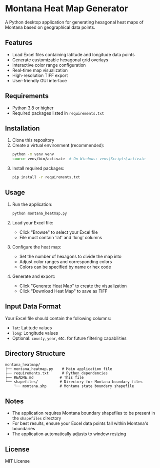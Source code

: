 # Montana Heat Map Generator

A Python desktop application for generating hexagonal heat maps of Montana based on geographical data points.

## Features

- Load Excel files containing latitude and longitude data points
- Generate customizable hexagonal grid overlays
- Interactive color range configuration
- Real-time map visualization
- High-resolution TIFF export
- User-friendly GUI interface

## Requirements

- Python 3.8 or higher
- Required packages listed in `requirements.txt`

## Installation

1. Clone this repository
2. Create a virtual environment (recommended):
   ```bash
   python -m venv venv
   source venv/bin/activate  # On Windows: venv\Scripts\activate
   ```
3. Install required packages:
   ```bash
   pip install -r requirements.txt
   ```

## Usage

1. Run the application:
   ```bash
   python montana_heatmap.py
   ```

2. Load your Excel file:
   - Click "Browse" to select your Excel file
   - File must contain 'lat' and 'long' columns

3. Configure the heat map:
   - Set the number of hexagons to divide the map into
   - Adjust color ranges and corresponding colors
   - Colors can be specified by name or hex code

4. Generate and export:
   - Click "Generate Heat Map" to create the visualization
   - Click "Download Heat Map" to save as TIFF

## Input Data Format

Your Excel file should contain the following columns:
- `lat`: Latitude values
- `long`: Longitude values
- Optional: `county`, `year`, etc. for future filtering capabilities

## Directory Structure

```
montana_heatmap/
├── montana_heatmap.py    # Main application file
├── requirements.txt      # Python dependencies
├── README.md            # This file
└── shapefiles/          # Directory for Montana boundary files
    └── montana.shp      # Montana state boundary shapefile
```

## Notes

- The application requires Montana boundary shapefiles to be present in the `shapefiles` directory
- For best results, ensure your Excel data points fall within Montana's boundaries
- The application automatically adjusts to window resizing

## License

MIT License 